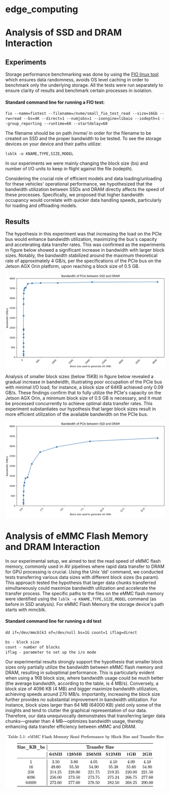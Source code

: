 # edge_computing




# Analysis of SSD and DRAM Interaction

## Experiments

Storage performance benchmarking was done by using the [FIO linux tool](https://portal.nutanix.com/page/documents/kbs/details?targetId=kA07V000000LX7xSAG#:~:text=Flexible%20IO%20Tester%20(Fio)%20is,used%20for%20storage%20performance%20benchmarking.) which ensures data randomness, avoids OS level caching in order to benchmark only the underlying storage. All the tests were run separately to ensure clarity of results and benchmark certain processes in isolation. 

#### Standard command line for running a FIO test:
```
fio --name=fiotest --filename=/nvme/small_fio_test_read --size=16Gb --rw=read --bs=4K --direct=1 --numjobs=1 --ioengine=libaio --iodepth=1 --group_reporting --runtime=60 --startdelay=60
```
The filename should be on path /nvme/ in order for the filename to be created on SSD and the proper bandwidth to be tested. To see the storage devices on your device and their paths utilize:
```
lsblk -o KNAME,TYPE,SIZE,MODEL
```
In our experiments we were mainly changing the block size (bs) and number of I/O units to keep in flight against the file (iodepth). 

Considering the crucial role of efficient models and data loading/unloading for these vehicles' operational performance, we hypothesized that the bandwidth utilization between SSDs and DRAM directly affects the speed of these processes. Specifically, we proposed that higher bandwidth occupancy would correlate with quicker data handling speeds, particularly for loading and offloading models.


## Results

The hypothesis in this experiment was that increasing the load on the PCIe bus would enhance bandwidth utilization, maximizing the bus's capacity and accelerating data transfer rates. This was confirmed as the experiments in figure below showed a significant increase in bandwidth with larger block sizes. Notably, the bandwidth stabilized around the maximum theoretical rate of approximately 4 GB/s, per the specifications of the PCIe bus on the Jetson AGX Orin platform, upon reaching a block size of 0.5 GB.

![](https://github.com/aizamaksutova/edge_computing/blob/main/imgs/fio%20(1).png)

Analysis of smaller block sizes (below 15KB) in figure below revealed a gradual increase in bandwidth, illustrating poor occupation of the PCIe bus with minimal I/O load; for instance, a block size of 64KB achieved only 0.09 GB/s. These findings confirm that to fully utilize the PCIe's capacity on the Jetson AGX Orin, a minimum block size of 0.5 GB is necessary, and it must be processed concurrently to achieve optimal data transfer rates. This experiment substantiates our hypothesis that larger block sizes result in more efficient utilization of the available bandwidth on the PCIe bus.

![](https://github.com/aizamaksutova/edge_computing/blob/main/imgs/fio_1.png)



# Analysis of eMMC Flash Memory and DRAM Interaction

In our experimental setup, we aimed to test the read speed of eMMC flash memory, commonly used in AV pipelines where rapid data transfer to DRAM for GPU processing is crucial. Using the Unix 'dd' command, we conducted tests transferring various data sizes with different block sizes (bs param). This approach tested the hypothesis that larger data chunks transferred simultaneously could maximize bandwidth utilization and accelerate the transfer process. The specific paths to the files on the eMMC flash memory were identified using the `lsblk -o KNAME,TYPE,SIZE,MODEL` command (as before in SSD analysis). For eMMC Flash Memory the storage device's path starts with mmcblk.



#### Standard command line for running a dd test

```
dd if=/dev/mmcblk3 of=/dev/null bs=1G count=1 iflag=direct

```
```
bs - block size
count - number of blocks
iflag - parameter to set up the i/o mode 
```

Our experimental results strongly support the hypothesis that smaller block sizes only partially utilize the bandwidth between eMMC flash memory and DRAM, resulting in suboptimal performance. This is particularly evident when using a 1KB block size, where bandwidth usage could be much better (the average bandwidth, according to the table, is 4 MB/s). Conversely, a block size of 4096 KB (4 MB) and bigger maximize bandwidth utilization, achieving speeds around 270 MB/s. Importantly, increasing the block size further provides no substantial improvement in bandwidth utilization. For instance, block sizes larger than 64 MB (64000 KB) yield only some of the insights and tend to clutter the graphical representation of our data. Therefore, our data unequivocally demonstrates that transferring larger data chunks—greater than 4 MB—optimizes bandwidth usage, thereby enhancing data transfer efficiency between eMMC and DRAM.


![](https://github.com/aizamaksutova/edge_computing/blob/main/imgs/emmc.png)


